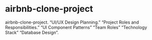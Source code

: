 # airbnb-clone-project
airbnb-clone-project.
“UI/UX Design Planning.”
“Project Roles and Responsibilities.”
“UI Component Patterns”
“Team Roles”
“Technology Stack”
“Database Design”.
